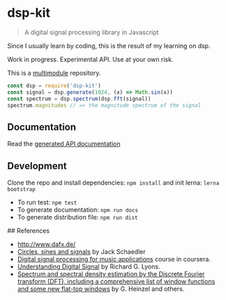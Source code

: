 # dsp-kit

> A digital signal processing library in Javascript

Since I usually learn by coding, this is the result of my learning on dsp.

Work in progress. Experimental API. Use at your own risk.

This is a [multimodule](https://github.com/oramics/dsp-kit/tree/master/packages) repository.

```js
const dsp = require('dsp-kit')
const signal = dsp.generate(1024, (x) => Math.sin(x))
const spectrum = dsp.spectrum(dsp.fft(signal))
spectrum.magnitudes // => the magnitude spectrum of the signal
```

## Documentation

Read the [generated API documentation](https://github.com/oramics/dsp-kit/blob/master/docs/README.md)

## Development

Clone the repo and install dependencies: `npm install` and init lerna: `lerna bootstrap`

- To run test: `npm test`
- To generate documentation: `npm run docs`
- To generate distribution file: `npm run dist`

## References

- http://www.dafx.de/
- [Circles, sines and signals](jackschaedler.github.io/circles-sines-signals/) by Jack Schaedler
- [Digital signal processing for music applications](https://www.coursera.org/learn/audio-signal-processing) course in coursera.
- [Understanding Digital Signal](https://www.amazon.com/Understanding-Digital-Signal-Processing-3rd/dp/0137027419) by Richard G. Lyons.
- [Spectrum and spectral density estimation by the Discrete Fourier transform (DFT), including a comprehensive list of window functions and some new flat-top windows](https://holometer.fnal.gov/GH_FFT.pdf) by G. Heinzel and others.
